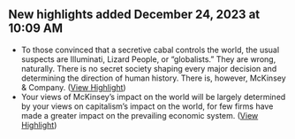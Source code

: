 ## New highlights added December 24, 2023 at 10:09 AM
- To those convinced that a secretive cabal controls the world, the usual suspects are Illuminati, Lizard People, or “globalists.” They are wrong, naturally. There is no secret society shaping every major decision and determining the direction of human history. There is, however, McKinsey & Company. ([View Highlight](https://read.readwise.io/read/01hj1r7zpfr2kg0ch21my4ev82))
- Your views of McKinsey’s impact on the world will be largely determined by your views on capitalism’s impact on the world, for few firms have made a greater impact on the prevailing economic system. ([View Highlight](https://read.readwise.io/read/01hj1r90rd6ph1s8r999j8ng40))
